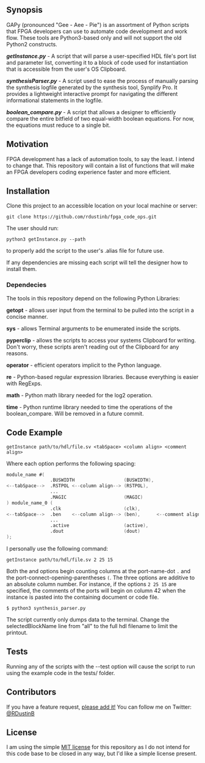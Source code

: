 ## Synopsis

GAPy (pronounced "Gee - Aee - Pie") is an assortment of Python scripts that FPGA developers can use to automate code development and work flow. These tools are Python3-based only and will not support the old Python2 constructs.

***getInstance.py*** - A script that will parse a user-specified HDL file's port list and parameter list, converting it to a block of code used for instantiation that is accessible from the user's OS Clipboard.

***synthesisParser.py*** - A script used to ease the process of manually parsing the synthesis logfile generated by the synthesis tool, Synplify Pro. It provides a lightweight interactive prompt for navigating the different informational statements in the logfile.

***boolean_compare.py*** - A script that allows a designer to efficiently compare the entire bitfield of two equal-width boolean equations. For now, the equations must reduce to a single bit.

## Motivation

FPGA development has a lack of automation tools, to say the least. I intend to change that. This repository will contain a list of functions that will make an FPGA developers coding experience faster and more efficient.

## Installation

Clone this project to an accessible location on your local machine or server: 

` git clone https://github.com/rdustinb/fpga_code_ops.git `

The user should run:

`python3 getInstance.py --path`

to properly add the script to the user's .alias file for future use.

If any dependencies are missing each script will tell the designer how to install them.

### Dependecies ###

The tools in this repository depend on the following Python Libraries:

**getopt** - allows user input from the terminal to be pulled into the script in a concise manner.

**sys** - allows Terminal arguments to be enumerated inside the scripts.

**pyperclip** - allows the scripts to access your systems Clipboard for writing. Don't worry, these scripts aren't reading out of the Clipboard for any reasons.

**operator** - efficient operators implicit to the Python language.

**re** - Python-based regular expression libraries. Because everything is easier with RegExps.

**math** - Python math library needed for the log2 operation.

**time** - Python runtime library needed to time the operations of the boolean_compare. Will be removed in a future commit.

## Code Example

`getInstance path/to/hdl/file.sv <tabSpace> <column align> <comment align>`

Where each option performs the following spacing:

```Verilog
module_name #(
                .BUSWIDTH                  (BUSWIDTH),
<--tabSpace-->  .RSTPOL <--column align--> (RSTPOL),
                ...
                .MAGIC                     (MAGIC)
) module_name_0 (
                .clk                       (clk),                          // in [1]
<--tabSpace-->  .ben    <--column align--> (ben),      <--comment align--> // in [15:0]
                ...
                .active                    (active),                       // inout [1]
                .dout                      (dout)                          // out [3:0]
);
```
I personally use the following command:

`getInstance path/to/hdl/file.sv 2 25 15`

Both the <column align> and <comment align> options begin counting columns at the port-name-dot `.` and the port-connect-opening-parentheses `(`. The three options are additive to an absolute column number. For instance, if the options `2 25 15` are specified, the comments of the ports will begin on column 42 when the instance is pasted into the containing document or code file.

```
$ python3 synthesis_parser.py
```

The script currently only dumps data to the terminal. Change the selectedBlockName line from "all" to the full hdl filename to limit the printout.

## Tests

Running any of the scripts with the --test option will cause the script to run using the example code in the tests/ folder.

## Contributors

If you have a feature request, [please add it!](https://github.com/rdustinb/fpga_code_ops/issues)
You can follow me on Twitter: [@RDustinB](https://twitter.com/RDustinB)

## License

I am using the simple [MIT license](http://choosealicense.com) for this repository as I do not intend for this code base to be closed in any way, but I'd like a simple license present.
